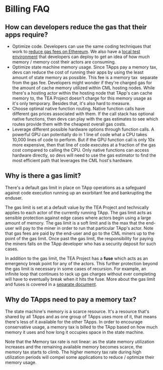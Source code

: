 # Billing FAQ

## How can developers reduce the gas that their apps require?

- Optimize code. Developers can use the same coding techniques that work to [reduce gas fees on Ethereum](https://www.alchemy.com/overviews/solidity-gas-optimization). We also have a [local test environment](local-debug-environment.md) that developers can deploy to get an idea of how much memory / memory cost their actors are consuming.
- Optimize state machine memory usage. Since TApps pay a memory tax, devs can reduce the cost of running their apps by using the least amount of state memory as possible. This fee is a memory tax  separate from the gas fee. Developers might wonder if they're charged gas for the amount of cache memory utilized within CML hosting nodes. While there's a hosting actor within the hosting node that TApp's can cache memory to, the TEA Project doesn't charge for this memory usage as it's only temporary. Besides that, it's also hard to measure.
- Choose optimal native function routing. Native function calls have different gas prices associated with them. If the call stack has optional native functions, then devs can play with the gas estimates to see which routes provide them with the cheapest overall gas costs.
- Leverage different possible hardware options through function calls. A powerful GPU can potentially do in 1 line of code what a CPU takes 10,000 lines of code to perform. But if the GPU function call is only 10x more expensive, then that line of code executes at a fraction of the gas cost compared to calling the CPU. Only native functions can access hardware directly, so devs will need to use the gas estimator to find the most efficient path that leverages the CML host's hardware.

## Why is there a gas limit?

There's a default gas limit in place on TApp operations as a safeguard against code execution running up an exorbitant fee and bankrupting the enduser.

The gas limit is set at a default value by the TEA Project and technically applies to each actor of the currently running TApp. The gas limit acts as sensible protection against edge cases where actors begin using a large amount of memory. The gas limit is a soft limit and is the max that the end-user will pay to the miner in order to run that particular TApp's actor. Note that gas fees are paid by the end-user and go to the CML miners up to the point of the gas limit. Once past the gas limit, the responsibility for paying the miners falls on the TApp developer who has a security deposit for such cases. 

In addition to the gas limit, the TEA Project has a **fuse** which acts as an emergency break point for any of the actors. This further protection beyond the gas limit is necessary in some cases of recursion. For example, an infinite loop that continues to rack up gas charges without ever completing will have to eventually break when it hits the fuse. More about the gas limit and fuses is covered in a [separate document](gas-fee-billing.md).

## Why do TApps need to pay a memory tax?

The state machine's memory is a scarce resource. It's a resource that's shared by all TApps and as one group of TApps uses more of it, that means there's less of it available for the other TApps. In order to encourage conservative usage, a memory tax is billed to the TApp based on how much memory it uses and how long it occupies space in the state machine.

Note that the Memory tax rate is not linear: as the state memory utilization increases and the remaining available memory becomes scarce, the memory tax starts to climb. The higher memory tax rate during high utilization periods will compel some applications to reduce / optimize their memory usage.